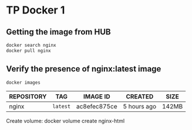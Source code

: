 # TP Docker 1

## Getting the image from HUB

```bash
docker search nginx
docker pull nginx
```

## Verify the presence of nginx:latest image

```bash
docker images
```

|REPOSITORY|TAG     |IMAGE ID    |CREATED    |SIZE |
|----------|--------|------------|-----------|-----|
|nginx     |`latest`|ac8efec875ce|5 hours ago|142MB|

Create volume:
docker volume create nginx-html
